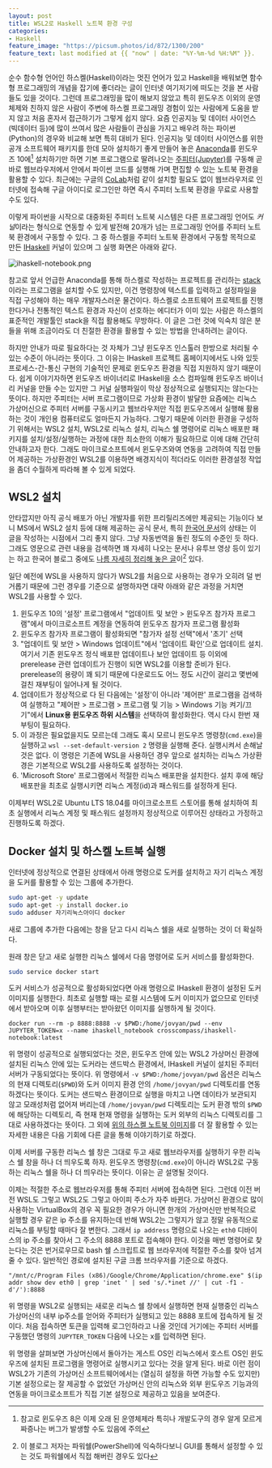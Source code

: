 ```yaml
---
layout: post
title: WSL2로 Haskell 노트북 환경 구성
categories:
- Haskell
feature_image: "https://picsum.photos/id/872/1300/200"
feature_text: last modified at {{ "now" | date: "%Y-%m-%d %H:%M" }}.
---
```


순수 함수형 언어인 하스켈(Haskell)이라는 멋진 언어가 있고
Haskell을 배워보면 함수형 프로그래밍의 개념을 잡기에 좋더라는
글이 인터넷 여기저기에 떠도는 것을 본 사람들도 있을 것이다.
그런데 프로그래밍을 많이 해보지 않았고 특히 윈도우즈 이외의
운영체제와 친하지 않은 사람이 주변에 하스켈 프로그래밍 경험이
있는 사람에게 도움을 받지 않고 처음 혼자서 접근하기가 그렇게 쉽지 않다.
요즘 인공지능 및 데이터 사이언스(빅데이터 등)에 많이 쓰여서 많은 사람들이
관심을 가지고 배우려 하는 파이썬(Python)의 경우와 비교해 보면 특히 대비가 된다.
인공지능 및 데이터 사이언스를 위한 공개 소프트웨어 패키지를 한데 모아
설치하기 좋게 만들어 놓은 [Anaconda](https://www.anaconda.com/)를
윈도우즈 10에[^1] 설치하기만 하면 기본 프로그램으로 딸려나오는
[주피터(Jupyter)](https://jupyter.org/)를 구동해 곧바로 웹브라우저에서
안에서 파이썬 코드를 실행해 가며 편집할 수 있는 노트북 환경을 활용할 수 있다.
최근에는 구글의 [CoLab](https://colab.research.google.com/)처럼 같이 설치할 필요도 없이
웹브라우저로 인터넷에 접속해 구글 아이디로 로그인만 하면 즉시 주피터 노트북 환경을 무료로 사용할 수도 있다.

이렇게 파이썬을 시작으로 대중화된 주피터 노트북 시스템은 다른 프로그래밍 언어도 *커널*이라는
형식으로 연동할 수 있게 발전해 20개가 넘는 프로그래밍 언어를 주피터 노트북 환경에서 구동할 수 있다.
그 중 하스켈을 주피터 노트북 환경에서 구동할 목적으로 만든 [IHaskell](https://github.com/gibiansky/IHaskell) 커널이
있으며 그 실행 화면은 아래와 같다.

![ihaskell-notebook.png](https://raw.githubusercontent.com/gibiansky/IHaskell/master/images/ihaskell-notebook.png)

참고로 앞서 언급한 Anaconda를 통해 하스켈로 작성하는 프로젝트를 관리하는 [stack](https://www.haskellstack.org/)이라는
프로그램을 설치할 수도 있지만, 이건 명령창에 텍스트를 입력하고 설정파일을 직접 구성해야 하는 매우 개발자스러운 물건이다.
하스켈로 소프트웨어 프로젝트를 진행한다거나 전통적인 텍스트 환경과 자신이 선호하는 에디터가 이미 있는 사람은
하스켈의 표준적인 개발툴인 stack을 직접 활용해도 무방하다. 이 글은 그런 것에 익숙치 않은 분들을 위해
조금이라도 더 친절한 환경을 활용할 수 있는 방법을 안내하려는 글이다.

하지만 안내가 따로 필요하다는 것 자체가
그냥 윈도우즈 인스톨러 한방으로 처리될 수 있는 수준이 아니라는 뜻이다. 그 이유는 IHaskell 프로젝트 홈페이지에서도
나와 있듯 프로세스-간-통신 구현의 기술적인 문제로 윈도우즈 환경을 직접 지원하지 않기 때문이다. 쉽게 이야기자하면
윈도우즈 바이너리로 IHaskell을 소스 컴파일해 윈도우즈 바이너리 커널을 만들 수는 있지만 그 커널 실행파일이
막상 정상적으로 실행되지는 않는다는 뜻이다. 하지만 주피터는 서버 프로그램이므로 가상화 환경이 발달한 요즘에는
리눅스 가상머신으로 주피터 서버를 구동시키고 웹브라우저만 직접 윈도우즈에서 실행해 활용하는 것이
개인용 컴퓨터로도 얼마든지 가능하다. 그렇기 때문에 이러한 환경을 구성하기 위해서는 WSL2 설치,
WSL2로 리눅스 설치, 리눅스 쉘 명령어로 리눅스 배포판 패키지를 설치/설정/실행하는 과정에 대한
최소한의 이해가 필요하므로 이에 대해 간단히 안내하고자 한다. 그래도 마이크로소프트에서
윈도우즈와여 연동을 고려하여 직접 만들어 제공하는 가상환경인 WSL2를 이용하면 배경지식이
적더라도 이러한 환경설정 작업을 좀더 수월하게 따라해 볼 수 있게 되었다.

## WSL2 설치
안타깝지만 아직 공식 배포가 아닌 개발자를 위한 프리릴리즈에만 제공되는 기능이다 보니 MS에서 WSL2 설치 등에 대해 제공하는 공식 문서,
특히 [한국어 문서](https://docs.microsoft.com/ko-kr/windows/wsl/wsl2-install)의 상태는 이 글을 작성하는 시점에서 그리 좋지 않다.
그냥 자동번역을 돌린 정도의 수준인 듯 하다. 그래도 영문으로 관련 내용을 검색하면 꽤 자세히 나오는 문서나 유투브 영상 등이 있기는 하고
한국어 블로그 중에도 [나름 자세히 정리해 놓은 글](https://www.lesstif.com/pages/viewpage.action?pageId=71401661)이[^2] 있다.

일단 예전에 WSL을 사용하지 않다가 WSL2를 처음으로 사용하는 경우가 오히려 덜 번거롭기 때문에 그런 경우를 기준으로 설명하자면
대략 아래와 같은 과정을 거치면 WSL2를 사용할 수 있다.
 1. 윈도우즈 10의 '설정' 프로그램에서 "업데이트 및 보안 > 윈도우즈 참가자 프로그램"에서
    마이크로소프트 계정을 연동하여 윈도우즈 참가자 프로그램 활성화
 1. 윈도우즈 참가자 프로그램이 활성화되면 "참가자 설정 선택"에서 '초기' 선택
 1. "업데이트 및 보안 > Windows 업데이트"에서 '업데이트 확인'으로 업데이트 설치.
     여기서 기존 윈도우즈 정식 배포판 업데이트나 보안 업데이트 등 이외에 prerelease 관련 업데이트가 진행이 되면 WSL2를 이용할 준비가 된다.
     prerelease의 용량이 꽤 되기 때문에 다운로드도 어느 정도 시간이 걸리고 몇번에 걸친 재부팅이 일어나게 될 것이다.
 1. 업데이트가 정상적으로 다 된 다음에는 '설정'이 아니라 '제어판' 프로그램을 검색하여 실행하고
    "제어판 > 프로그램 > 프로그램 및 기능 > Windows 기능 켜기/끄기"에서 **Linux용 윈도우즈 하위 시스템**을 선택하여 활성화한다. 역시 다시 한번 재부팅이 필요하다.
 1. 이 과정은 필요없을지도 모르는데 그래도 혹시 모르니 윈도우즈 명령창(`cmd.exe`)을 실행하고 `wsl --set-default-version 2` 명령을 실행해 준다.
    실행시켜서 손해날 것은 없다. 이 명령은 기존에 WSL을 사용하던 경우 앞으로 설치하는 리눅스 가상환경은 기본적으로 WSL2를 사용하도록 설정하는 것이다.
 1. 'Microsoft Store' 프로그램에서 적절한 리눅스 배포판을 설치한다. 설치 후에 해당 배포판을 최초로 실행시키면 리눅스 계정(id)과 패스워드를 설정하게 된다.

이제부터 WSL2로 Ubuntu LTS 18.04를 마이크로소프트 스토어를 통해 설치하여 최초 실행에서
리눅스 계정 및 패스워드 설정까지 정상적으로 이루어진 상태라고 가정하고 진행하도록 하겠다.

## Docker 설치 및 하스켈 노트북 실행
인터넷에 정상적으로 연결된 상태에서 아래 명령으로 도커를 설치하고 자기 리눅스 계정을 도커를 활용할 수 있는 그룹에 추가한다.
```bash
sudo apt-get -y update
sudo apt-get -y install docker.io
sudo adduser 자기리눅스아이디 docker
```
새로 그룹에 추가한 다음에는 창을 닫고 다시 리눅스 쉘을 새로 실행하는 것이 더 확실하다. 

원래 창은 닫고 새로 실행한 리눅스 쉘에서 다음 명령어로 도커 서비스를 활성화한다.
```bash
sudo service docker start
```
도커 서비스가 성공적으로 활성화되었다면 아래 명령으로 IHaskell 환경이 설정된 도커 이미지를 실행한다.
최초로 실행할 때는 로컬 시스템에 도커 이미지가 없으므로 인터넷에서 받아오며 이후 실행부터는 받아왔던 이미지를 실행하게 될 것이다.
```
docker run --rm -p 8888:8888 -v $PWD:/home/jovyan/pwd --env JUPYTER_TOKEN=x --name ihaskell_notebook crosscompass/ihaskell-notebook:latest
```
위 명령이 성공적으로 실행되었다는 것은, 윈도우즈 안에 있는 WSL2 가상머신 환경에 설치된 리눅스
안에 있는 도커라는 샌드박스 환경에서, IHaskell 커널이 설치된 주피터 서버가 구동되었다는 뜻이다.
위 명령에서 `-v $PWD:/home/jovyan/pwd` 옵션은 리눅스의 현재 디렉토리(`$PWD`)와 도커 이미지 환경 안의
`/home/jovyan/pwd` 디렉토리를 연동하겠다는 뜻이다. 도커는 샌드박스 환경이므로
실행을 마치고 나면 데이타가 보관되지 않고 모래성처럼 없어져 버리는데
`/home/jovyan/pwd` 디렉토리는 도커 환경 밖의 `$PWD`에 해당하는 디렉토리,
즉 현재 현재 명령을 실행하는 도커 외부의 리눅스 디렉토리를 그대로 사용하겠다는 뜻이다.
그 외에 [위의 하스켈 노트북 이미지](https://github.com/jamesdbrock/ihaskell-notebook)를
더 잘 활용할 수 있는 자세한 내용은 다음 기회에 다른 글을 통해 이야기하기로 하겠다.

이제 서버를 구동한 리눅스 쉘 창은 그대로 두고 새로 웹브라우저를 실행하기 우한 리눅스 쉘 창을 하나 더 띄우도록 하자.
윈도우즈 명령창(`cmd.exe`)이 아니라 WSL2로 구동하는 리눅스 쉘을 하나 더 띄우라는 뜻이다. 이유는 곧 설명될 것이다.

이제는 적절한 주소로 웹브라우저를 통해 주피터 서버에 접속하면 된다. 그런데 이전 버전 WSL도 그렇고 WSL2도 그렇고
아이피 주소가 자주 바뀐다. 가상머신 환경으로 많이 사용하는 VirtualBox의 경우 꼭 필요한 경우가 아니면 한개의
가상머신만 반복적으로 실행할 경우 같은 ip 주소를 유지하는데 반해 WSL2는 그렇지가 않고 정말 유동적으로
리눅스를 부팅할 때마다 잘 변한다. 그래서 `ip address` 명령으로 나오는 `eth0` 디바이스의 ip 주소를 찾아서
그 주소의 8888 포트로 접속해야 한다. 이것을 매번 명령어로 찾는다는 것은 번거로우므로 bash 쉘 스크립트로
웹 브라우저에 적절한 주소를 찾아 넘겨줄 수 있다. 일반적인 경로에 설치된 구글 크롬 브라우저를 기준으로 하겠다.
```
"/mnt/c/Program Files (x86)/Google/Chrome/Application/chrome.exe" $(ip addr show dev eth0 | grep 'inet ' | sed 's/.*inet //' | cut -f1 -d'/'):8888
```
위 명령을 WSL2로 실행되는 새로운 리눅스 쉘 창에서 실행하면 현재 실행중인 리눅스 가상머신의 내부 ip주소를 얻어와 주피터가 실행되고 있는 8888 포트에 접속하게 될 것이다. 처음 접속하면 토큰을 입력해 로그인하라고 나올 것인데 거기에는 주피터 서버를 구동했던 명령의 `JUPYTER_TOKEN` 다음에 나오는 x를 입력하면 된다.

위 명령을 살펴보면 가상머신에서 돌아가는 게스트 OS인 리눅스에서 호스트 OS인 윈도우즈에 설치된 프로그램을 명령어로 실행시키고 있다는 것을 알게 된다. 바로 이런 점이 WSL2가 기존의 가상머신 소프트웨어에서는 (열심히 설정을 하면 가능할 수도 있지만) 기본 설정으로는 잘 제공할 수 없었던 가상머신 안의 리눅스와 외부 윈도우즈 기능과의 연동을 마이크로소프트가 직접 기본 설정으로 제공하고 있음을 보여준다.

[^1]: 참고로 윈도우즈 8은 이제 오래 된 운영체제라 특히나 개발도구의 경우 알게 모르게 짜증나는 버그가 발생할 수도 있음에 주의
[^2]: 이 블로그 저자는 파워쉘(PowerShell)에 익숙하다보니 GUI를 통해서 설정할 수 있는 것도 파워쉘에서 직접 해버린 경우도 있다
